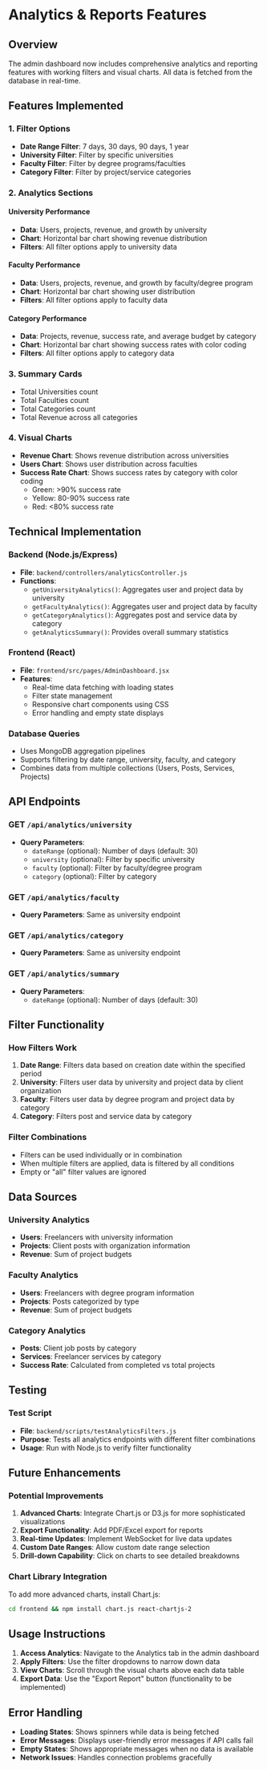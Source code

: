 # Analytics & Reports Features

## Overview
The admin dashboard now includes comprehensive analytics and reporting features with working filters and visual charts. All data is fetched from the database in real-time.

## Features Implemented

### 1. Filter Options
- **Date Range Filter**: 7 days, 30 days, 90 days, 1 year
- **University Filter**: Filter by specific universities
- **Faculty Filter**: Filter by degree programs/faculties
- **Category Filter**: Filter by project/service categories

### 2. Analytics Sections

#### University Performance
- **Data**: Users, projects, revenue, and growth by university
- **Chart**: Horizontal bar chart showing revenue distribution
- **Filters**: All filter options apply to university data

#### Faculty Performance
- **Data**: Users, projects, revenue, and growth by faculty/degree program
- **Chart**: Horizontal bar chart showing user distribution
- **Filters**: All filter options apply to faculty data

#### Category Performance
- **Data**: Projects, revenue, success rate, and average budget by category
- **Chart**: Horizontal bar chart showing success rates with color coding
- **Filters**: All filter options apply to category data

### 3. Summary Cards
- Total Universities count
- Total Faculties count
- Total Categories count
- Total Revenue across all categories

### 4. Visual Charts
- **Revenue Chart**: Shows revenue distribution across universities
- **Users Chart**: Shows user distribution across faculties
- **Success Rate Chart**: Shows success rates by category with color coding
  - Green: >90% success rate
  - Yellow: 80-90% success rate
  - Red: <80% success rate

## Technical Implementation

### Backend (Node.js/Express)
- **File**: `backend/controllers/analyticsController.js`
- **Functions**:
  - `getUniversityAnalytics()`: Aggregates user and project data by university
  - `getFacultyAnalytics()`: Aggregates user and project data by faculty
  - `getCategoryAnalytics()`: Aggregates post and service data by category
  - `getAnalyticsSummary()`: Provides overall summary statistics

### Frontend (React)
- **File**: `frontend/src/pages/AdminDashboard.jsx`
- **Features**:
  - Real-time data fetching with loading states
  - Filter state management
  - Responsive chart components using CSS
  - Error handling and empty state displays

### Database Queries
- Uses MongoDB aggregation pipelines
- Supports filtering by date range, university, faculty, and category
- Combines data from multiple collections (Users, Posts, Services, Projects)

## API Endpoints

### GET `/api/analytics/university`
- **Query Parameters**:
  - `dateRange` (optional): Number of days (default: 30)
  - `university` (optional): Filter by specific university
  - `faculty` (optional): Filter by faculty/degree program
  - `category` (optional): Filter by category

### GET `/api/analytics/faculty`
- **Query Parameters**: Same as university endpoint

### GET `/api/analytics/category`
- **Query Parameters**: Same as university endpoint

### GET `/api/analytics/summary`
- **Query Parameters**:
  - `dateRange` (optional): Number of days (default: 30)

## Filter Functionality

### How Filters Work
1. **Date Range**: Filters data based on creation date within the specified period
2. **University**: Filters user data by university and project data by client organization
3. **Faculty**: Filters user data by degree program and project data by category
4. **Category**: Filters post and service data by category

### Filter Combinations
- Filters can be used individually or in combination
- When multiple filters are applied, data is filtered by all conditions
- Empty or "all" filter values are ignored

## Data Sources

### University Analytics
- **Users**: Freelancers with university information
- **Projects**: Client posts with organization information
- **Revenue**: Sum of project budgets

### Faculty Analytics
- **Users**: Freelancers with degree program information
- **Projects**: Posts categorized by type
- **Revenue**: Sum of project budgets

### Category Analytics
- **Posts**: Client job posts by category
- **Services**: Freelancer services by category
- **Success Rate**: Calculated from completed vs total projects

## Testing

### Test Script
- **File**: `backend/scripts/testAnalyticsFilters.js`
- **Purpose**: Tests all analytics endpoints with different filter combinations
- **Usage**: Run with Node.js to verify filter functionality

## Future Enhancements

### Potential Improvements
1. **Advanced Charts**: Integrate Chart.js or D3.js for more sophisticated visualizations
2. **Export Functionality**: Add PDF/Excel export for reports
3. **Real-time Updates**: Implement WebSocket for live data updates
4. **Custom Date Ranges**: Allow custom date range selection
5. **Drill-down Capability**: Click on charts to see detailed breakdowns

### Chart Library Integration
To add more advanced charts, install Chart.js:
```bash
cd frontend && npm install chart.js react-chartjs-2
```

## Usage Instructions

1. **Access Analytics**: Navigate to the Analytics tab in the admin dashboard
2. **Apply Filters**: Use the filter dropdowns to narrow down data
3. **View Charts**: Scroll through the visual charts above each data table
4. **Export Data**: Use the "Export Report" button (functionality to be implemented)

## Error Handling

- **Loading States**: Shows spinners while data is being fetched
- **Error Messages**: Displays user-friendly error messages if API calls fail
- **Empty States**: Shows appropriate messages when no data is available
- **Network Issues**: Handles connection problems gracefully


